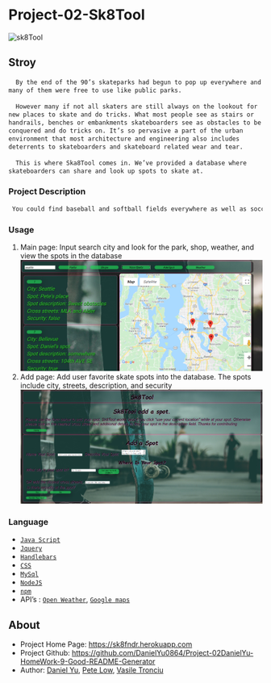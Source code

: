 # Project-02-Sk8Tool
![sk8Tool](./public/assets/background.jpg)
## Stroy
```
  By the end of the 90’s skateparks had begun to pop up everywhere and many of them were free to use like public parks.

  However many if not all skaters are still always on the lookout for new places to skate and do tricks. What most people see as stairs or handrails, benches or embankments skateboarders see as obstacles to be conquered and do tricks on. It’s so pervasive a part of the urban environment that most architecture and engineering also includes deterrents to skateboarders and skateboard related wear and tear.

  This is where Ska8Tool comes in. We’ve provided a database where skateboarders can share and look up spots to skate at.
```

### Project Description
```md
 You could find baseball and softball fields everywhere as well as soccer fields, basketball and tennis courts. Skateboarding and skateboarders however were relegated to finding their own places to practice and do tricks. The skateparks that did exist cost money to use and required waivers and pads to even walk into while not providing a wide array of obstacles to use.
```

### Usage

1. Main page: Input search city and look for the park, shop, weather, and view the spots in the database
![screenshot1](./screenshot/screenshot1.png)
2. Add page: Add user favorite skate spots into the database. The spots include city, streets, description, and security
![screenshot2](./screenshot/screenshot2.png)


### Language

- [`Java Script`](https://www.javascript.com/)
- [`Jquery`](https://jquery.com/)
- [`Handlebars`](https://handlebarsjs.com/)
- [`CSS`](https://en.wikipedia.org/wiki/CSS)
- [`MySql`](https://www.mysql.com/)
- [`NodeJS`](https://nodejs.org/en/)
- [`npm`](https://www.npmjs.com/)
- API’s : [`Open Weather`](https://openweathermap.org/api), [`Google maps`](https://developers.google.com/apis-explorer)



## About
* Project Home Page: https://sk8fndr.herokuapp.com
* Project Github: https://github.com/DanielYu0864/Project-02DanielYu-HomeWork-9-Good-README-Generator
* Author: [Daniel Yu](https://github.com/DanielYu0864), [Pete Low](https://github.com/PeteLow-13), [Vasile Tronciu](https://github.com/tronciu92)
